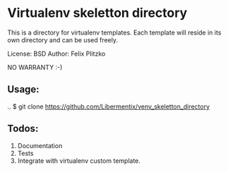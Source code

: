 Virtualenv skeletton directory                 
==============================                                                                                                                                                                          
This is a directory for virtualenv templates. Each template will reside in its own directory and can be used freely.

License: BSD
Author: Felix Plitzko

NO WARRANTY :-)


Usage:
------
..
 $ git clone https://github.com/Libermentix/venv_skeletton_directory


Todos:
------
1) Documentation
2) Tests
3) Integrate with virtualenv custom template.

